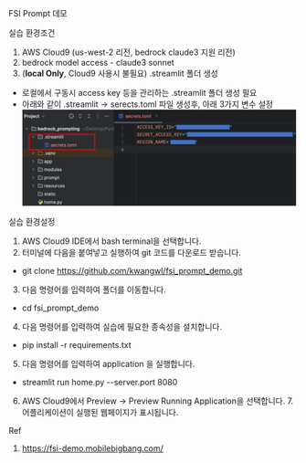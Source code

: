 FSI Prompt 데모

실습 환경조건
1. AWS Cloud9 (us-west-2 리전, bedrock claude3 지원 리전)
2. bedrock model access - claude3 sonnet
3. (**local Only**, Cloud9 사용시 불필요) .streamlit 폴더 생성
- 로컬에서 구동시 access key 등을 관리하는 .streamlit 폴더 생성 필요
- 아래와 같이 .streamlit -> serects.toml 파일 생성후, 아래 3가지 변수 설정
![Picture1](/static/secrets.png)

실습 환경설정
1. AWS Cloud9 IDE에서 bash terminal을 선택합니다.
2. 터미널에 다음을 붙여넣고 실행하여 git 코드를 다운로드 받습니다.
- git clone https://github.com/kwangwl/fsi_prompt_demo.git
3. 다음 명령어를 입력하여 폴더를 이동합니다.
- cd fsi_prompt_demo
4. 다음 명령어를 입력하여 실습에 필요한 종속성을 설치합니다.
- pip install -r requirements.txt
5. 다음 명령어를 입력하여 application 을 실행합니다.
- streamlit run home.py --server.port 8080
6. AWS Cloud9에서 Preview -> Preview Running Application을 선택합니다.
7.어플리케이션이 실행된 웹페이지가 표시됩니다.

Ref
1. https://fsi-demo.mobilebigbang.com/
